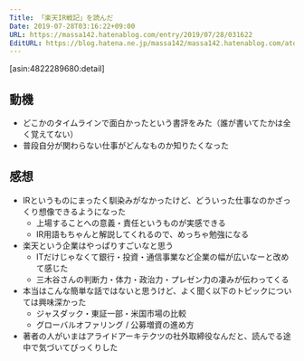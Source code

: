 ```yaml
---
Title: 「楽天IR戦記」を読んだ
Date: 2019-07-28T03:16:22+09:00
URL: https://massa142.hatenablog.com/entry/2019/07/28/031622
EditURL: https://blog.hatena.ne.jp/massa142/massa142.hatenablog.com/atom/entry/26006613378714286
---
```


[asin:4822289680:detail]

##  動機
* どこかのタイムラインで面白かったという書評をみた（誰が書いてたかは全く覚えてない）
* 普段自分が関わらない仕事がどんなものか知りたくなった

## 感想
* IRというものにまったく馴染みがなかったけど、どういった仕事なのかざっくり想像できるようになった
  * 上場することへの意義・責任というものが実感できる
  * IR用語もちゃんと解説してくれるので、めっちゃ勉強になる
* 楽天という企業はやっぱりすごいなと思う
  * ITだけじゃなくて銀行・投資・通信事業など企業の幅が広いなーと改めて感じた
  * 三木谷さんの判断力・体力・政治力・プレゼン力の凄みが伝わってくる
* 本当はこんな簡単な話ではないと思うけど、よく聞く以下のトピックについては興味深かった
  * ジャスダック・東証一部・米国市場の比較
  * グローバルオファリング / 公募増資の進め方
* 著者の人がいまはアライドアーキテクツの社外取締役なんだと、読んでる途中で気づいてびっくりした
